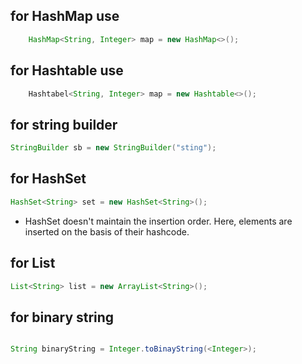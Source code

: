 ## for HashMap use
``` java
    HashMap<String, Integer> map = new HashMap<>();
```
## for Hashtable use
``` java
    Hashtabel<String, Integer> map = new Hashtable<>();
```

## for string builder
``` java
StringBuilder sb = new StringBuilder("sting");
```

## for HashSet
```  java
HashSet<String> set = new HashSet<String>();
```

- HashSet doesn't maintain the insertion order. Here, elements are inserted on the basis of their hashcode.

## for List
```java 
List<String> list = new ArrayList<String>();
```

## for binary string 
``` java 

String binaryString = Integer.toBinayString(<Integer>);

```



